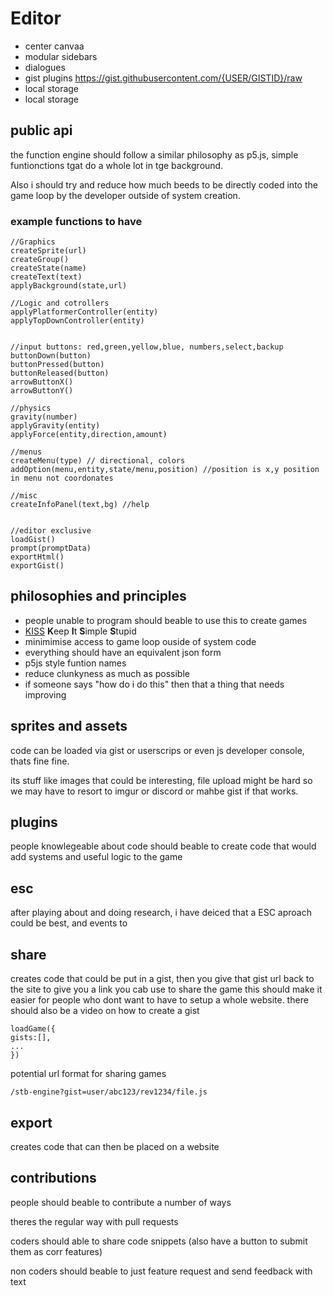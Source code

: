 # Editor
* center canvaa
* modular sidebars
* dialogues
* gist plugins https://gist.githubusercontent.com/{USER/GISTID}/raw
* local storage
* local storage

## public api
the  function engine should follow a similar philosophy as p5.js, simple funtionctions tgat do a whole lot in tge background.

Also i should try and reduce how much beeds to be directly coded into the game loop by the developer outside of system creation.

### example functions to have
```
//Graphics 
createSprite(url)
createGroup()
createState(name)
createText(text)
applyBackground(state,url)

//Logic and cotrollers
applyPlatformerController(entity)
applyTopDownController(entity)


//input buttons: red,green,yellow,blue, numbers,select,backup
buttonDown(button)
buttonPressed(button)
buttonReleased(button)
arrowButtonX()
arrowButtonY()

//physics
gravity(number)
applyGravity(entity)
applyForce(entity,direction,amount)

//menus
createMenu(type) // directional, colors
addOption(menu,entity,state/menu,position) //position is x,y position in menu not coordonates

//misc
createInfoPanel(text,bg) //help


//editor exclusive
loadGist()
prompt(promptData)
exportHtml()
exportGist()
```

## philosophies and principles
* people unable to program should beable to use this to create games
* [KISS](https://en.m.wikipedia.org/wiki/KISS_principle)  **K**eep **I**t **S**imple **S**tupid
* minimimise access to game loop ouside of system code
* everything should have an equivalent json form
* p5js style funtion names
* reduce clunkyness as much as possible
* if someone says "how do i do this" then that a thing that needs improving

## sprites and assets
code can be loaded via gist or userscrips or even js developer console, thats fine
fine.

its stuff like images that could be interesting, file upload might be hard so we may have to resort to imgur or discord or mahbe gist if that works.

## plugins
people knowlegeable about code should beable to create code that would add systems and useful logic to the game

## esc 

after playing about and doing research, i have deiced that a ESC aproach could be best, and events to

## share
creates code that could be put in a gist, then you give that gist url back to the site to give you a link you cab use to share the game
this should make it easier for people who dont want to have to setup a whole website.
there should also be a video on how to create a gist
```
loadGame({
gists:[],
...
})
```
potential url format for sharing games

`/stb-engine?gist=user/abc123/rev1234/file.js`
## export
creates code that can then be placed on a website

## contributions
people should beable to contribute a number of ways


theres the regular way with pull requests


coders should able to share code snippets (also have a button to submit them as corr features)


non coders should beable to just feature request and send feedback with text